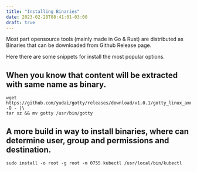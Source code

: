 ```yaml
---
title: "Installing Binaries"
date: 2023-02-28T08:41:01-03:00
draft: true
---
```


Most part opensource tools (mainly made in Go & Rust) are distributed as Binaries that can be downloaded from Github Release page.

Here there are some snippets for install the most popular options.

## When you know that content will be extracted with same name as binary.
```
wget https://github.com/yudai/gotty/releases/download/v1.0.1/gotty_linux_amd64.tar.gz -O - |\
tar xz && mv gotty /usr/bin/gotty
```

##  A more build in way to install binaries, where can determine user, group and permissions and destination. 
```
sudo install -o root -g root -m 0755 kubectl /usr/local/bin/kubectl
```
